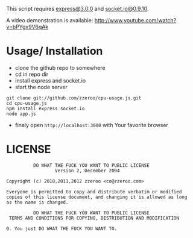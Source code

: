 This script requires express@3.0.0 and socket.io@0.9.10.

A video demonstration is available: http://www.youtube.com/watch?v=bPYgx9V6qAk

# Usage/ Installation
- clone the github repo to somewhere
- cd in  repo dir
- install express and socket.io   
- start the node server   

```shell
git clone git://github.com/zzeroo/cpu-usage.js.git
cd cpu-usage.js
npm install express socket.io
node app.js
```

- finaly open `http://localhost:3000` with Your favorite browser


# LICENSE
```
          DO WHAT THE FUCK YOU WANT TO PUBLIC LICENSE
                  Version 2, December 2004

Copyright (c) 2010,2011,2012 zzeroo <co@zzeroo.com>

Everyone is permitted to copy and distribute verbatim or modified
copies of this license document, and changing it is allowed as long
as the name is changed.

          DO WHAT THE FUCK YOU WANT TO PUBLIC LICENSE
 TERMS AND CONDITIONS FOR COPYING, DISTRIBUTION AND MODIFICATION

0. You just DO WHAT THE FUCK YOU WANT TO.
```


